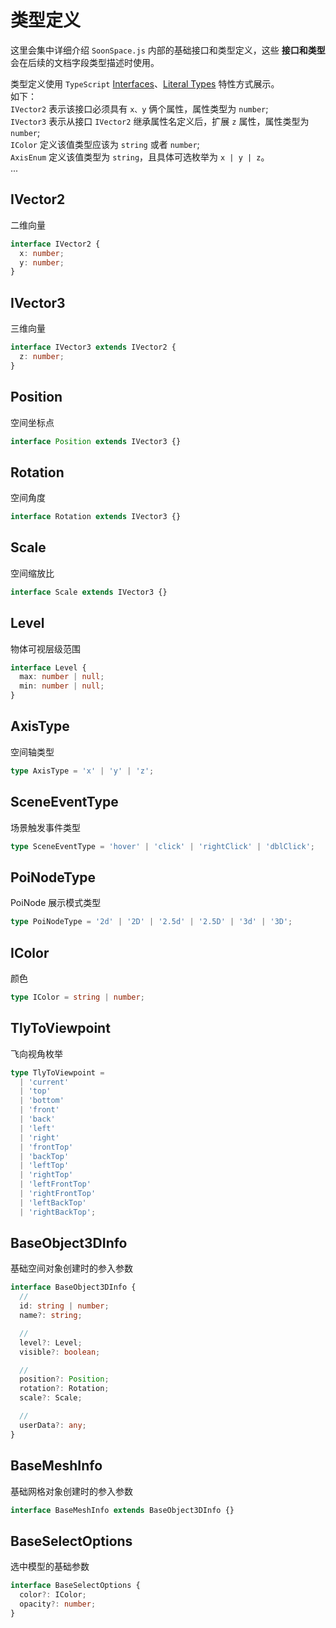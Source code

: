 # 类型定义

这里会集中详细介绍 `SoonSpace.js` 内部的基础接口和类型定义，这些 **接口和类型** 会在后续的文档字段类型描述时使用。

类型定义使用 `TypeScript` [Interfaces](https://www.typescriptlang.org/docs/handbook/interfaces.html)、[Literal Types](https://www.typescriptlang.org/docs/handbook/literal-types.html) 特性方式展示。
<br>
如下：
<br>
`IVector2` 表示该接口必须具有 `x、y` 俩个属性，属性类型为 `number`;
<br>
`IVector3` 表示从接口 `IVector2` 继承属性名定义后，扩展 `z` 属性，属性类型为 `number`;
<br>
`IColor` 定义该值类型应该为 `string` 或者 `number`;
<br>
`AxisEnum` 定义该值类型为 `string`，且具体可选枚举为 `x | y | z`。
<br>
...

## IVector2

二维向量

```ts
interface IVector2 {
  x: number;
  y: number;
}
```

## IVector3

三维向量

```ts
interface IVector3 extends IVector2 {
  z: number;
}
```

## Position

空间坐标点

```ts
interface Position extends IVector3 {}
```

## Rotation

空间角度

```ts
interface Rotation extends IVector3 {}
```

## Scale

空间缩放比

```ts
interface Scale extends IVector3 {}
```

## Level

物体可视层级范围

```ts
interface Level {
  max: number | null;
  min: number | null;
}
```

## AxisType

空间轴类型

```ts
type AxisType = 'x' | 'y' | 'z';
```

## SceneEventType

场景触发事件类型

```ts
type SceneEventType = 'hover' | 'click' | 'rightClick' | 'dblClick';
```

## PoiNodeType

PoiNode 展示模式类型

```ts
type PoiNodeType = '2d' | '2D' | '2.5d' | '2.5D' | '3d' | '3D';
```

## IColor

颜色

```ts
type IColor = string | number;
```

## TlyToViewpoint

飞向视角枚举

```ts
type TlyToViewpoint =
  | 'current'
  | 'top'
  | 'bottom'
  | 'front'
  | 'back'
  | 'left'
  | 'right'
  | 'frontTop'
  | 'backTop'
  | 'leftTop'
  | 'rightTop'
  | 'leftFrontTop'
  | 'rightFrontTop'
  | 'leftBackTop'
  | 'rightBackTop';
```

## BaseObject3DInfo

基础空间对象创建时的参入参数

```ts
interface BaseObject3DInfo {
  //
  id: string | number;
  name?: string;

  //
  level?: Level;
  visible?: boolean;

  //
  position?: Position;
  rotation?: Rotation;
  scale?: Scale;

  //
  userData?: any;
}
```

## BaseMeshInfo

基础网格对象创建时的参入参数

```ts
interface BaseMeshInfo extends BaseObject3DInfo {}
```

## BaseSelectOptions

选中模型的基础参数

```ts
interface BaseSelectOptions {
  color?: IColor;
  opacity?: number;
}
```
